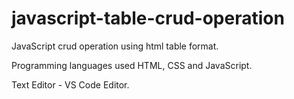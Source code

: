 # javascript-table-crud-operation

JavaScript crud operation using html table format.

Programming languages used HTML, CSS and JavaScript.

Text Editor - VS Code Editor.
